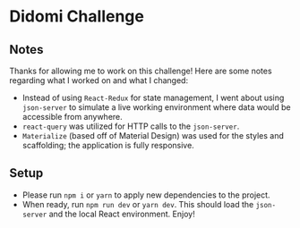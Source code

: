 # Didomi Challenge

## Notes

Thanks for allowing me to work on this challenge! Here are some notes regarding what I worked on and what I changed:

- Instead of using `React-Redux` for state management, I went about using `json-server` to simulate a live working environment where data would be accessible from anywhere.
- `react-query` was utilized for HTTP calls to the `json-server`.
- `Materialize` (based off of Material Design) was used for the styles and scaffolding; the application is fully responsive.

## Setup

- Please run `npm i` or `yarn` to apply new dependencies to the project.
- When ready, run `npm run dev` or `yarn dev`. This should load the `json-server` and the local React environment. Enjoy!
